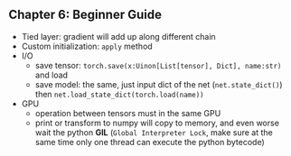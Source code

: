 ## Chapter 6: Beginner Guide
- Tied layer: gradient will add up along different chain
- Custom initialization: `apply` method
- I/O
  - save tensor: `torch.save(x:Uinon[List[tensor], Dict], name:str)` and load
  - save model: the same, just input dict of the net (`net.state_dict()`) then `net.load_state_dict(torch.load(name))`
- GPU
  - operation between tensors must in the same GPU
  - print or transform to numpy will copy to memory, and even worse wait the python **GIL** (`Global Interpreter Lock`, make sure at the same time only one thread can execute the python bytecode)